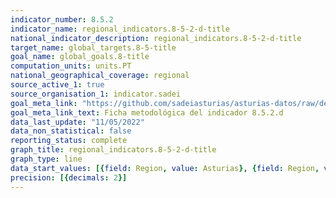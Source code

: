 ```yaml
---
indicator_number: 8.5.2
indicator_name: regional_indicators.8-5-2-d-title
national_indicator_description: regional_indicators.8-5-2-d-title
target_name: global_targets.8-5-title
goal_name: global_goals.8-title
computation_units: units.PT
national_geographical_coverage: regional
source_active_1: true
source_organisation_1: indicator.sadei
goal_meta_link: "https://github.com/sadeiasturias/asturias-datos/raw/develop/descargas/metodologia/8.5.2.d.pdf"
goal_meta_link_text: Ficha metodológica del indicador 8.5.2.d
data_last_update: "11/05/2022"
data_non_statistical: false
reporting_status: complete
graph_title: regional_indicators.8-5-2-d-title
graph_type: line
data_start_values: [{field: Region, value: Asturias}, {field: Region, value: España}]
precision: [{decimals: 2}]
---
```

